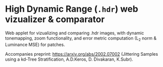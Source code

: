 High Dynamic Range (`.hdr`) web vizualizer & comparator
=====================================================

Web applet for vizualizing and comparing .hdr images, with dynamic tonemapping, zoom functionality,
and error metric computation (L<sub>2</sub> norm & Luminance MSE) for patches.

Accompanies preprint: https://arxiv.org/abs/2002.07002 (Jittering Samples using a kd-Tree Stratification, A.D.Keros, D. Divakaran, K.Subr).
